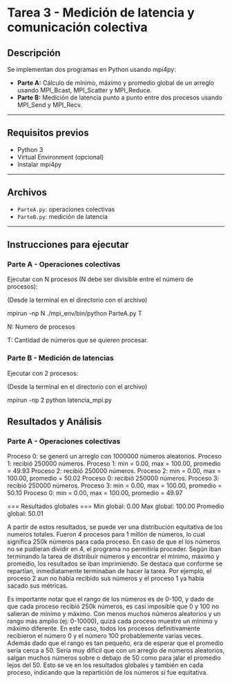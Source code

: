 # Tarea 3 -  Medición de latencia y comunicación colectiva

## Descripción

Se implementan dos programas en Python usando mpi4py:

- **Parte A:** Cálculo de mínimo, máximo y promedio global de un arreglo usando MPI_Bcast, MPI_Scatter y MPI_Reduce.
- **Parte B:** Medición de latencia punto a punto entre dos procesos usando MPI_Send y MPI_Recv.

---

## Requisitos previos

- Python 3
- Virtual Environment (opcional)
- Instalar mpi4py

---

## Archivos

- `ParteA.py`: operaciones colectivas
- `ParteB.py`: medición de latencia

---

## Instrucciones para ejecutar

### Parte A - Operaciones colectivas

Ejecutar con N procesos (N debe ser divisible entre el número de procesos):

(Desde la terminal en el directorio con el archivo)
  
  mpirun -np N ./mpi_env/bin/python ParteA.py T
 
  N: Numero de procesos
  
  T: Cantidad de números que se quieren procesar.

### Parte B - Medición de latencias

Ejecutar con 2 procesos:

(Desde la terminal en el directorio con el archivo)
 
  mpirun -np 2 python latencia_mpi.py

## Resultados y Análisis


### Parte A - Operaciones colectivas

Proceso 0: se generó un arreglo con 1000000 números aleatorios.
Proceso 1: recibió 250000 números.
Proceso 1: min = 0.00, max = 100.00, promedio = 49.93
Proceso 2: recibió 250000 números.
Proceso 2: min = 0.00, max = 100.00, promedio = 50.02
Proceso 0: recibió 250000 números.
Proceso 3: recibió 250000 números.
Proceso 3: min = 0.00, max = 100.00, promedio = 50.10
Proceso 0: min = 0.00, max = 100.00, promedio = 49.97

=== Resultados globales ===
Min global: 0.00
Max global: 100.00
Promedio global: 50.01

A partir de estos resultados, se puede ver una distribución equitativa de los numeros totales. Fueron 4 procesos para 1 millón de números, lo cual significa 250k números para cada proceso. En caso de que el los números no se pudieran dividir en 4, el programa no permitiría proceder. Según iban terminando la tarea de distribuir números y encontrar el minimo, máximo y promedio, los resultados se iban imprimiendo. Se destaca que conforme se repartían, inmediatamente terminaban de hacer la tarea. Por ejemplo, el proceso 2 aun no había recibido sus números y el proceso 1 ya había sacado sus métricas. 

Es importante notar que el rango de los números es de 0-100, y dado de que cada proceso recibió 250k números, es casi imposible que 0 y 100 no salieran de mínimo y máximo. Con menos muchos números aleatorios y un rango más amplio (ej: 0-10000), quizá cada proceso muestre un mínimo y máximo diferente. En este caso, todos los procesos definitivamente recibieron el número 0 y el número 100 probablemente varias veces. Además dado que el rango es tan pequeño, era de esperar que el promedio sería cerca a 50. Sería muy díficil que con un arreglo de números aleatorios, salgan muchos números sobre o debajo de 50 como para jalar el promedio lejos del 50. Esto se ve en los resultados globales y también en cada proceso, indicando que la repartición de los números sí fue equitativa. 



  
